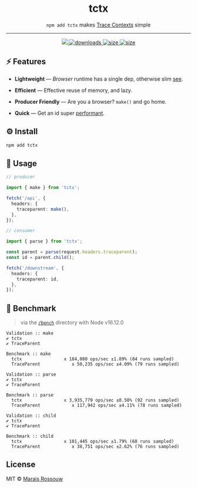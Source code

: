 <div align="center">
    <h1>tctx</h1>
	<p><code>npm add tctx</code> makes <a href="https://www.w3.org/TR/trace-context/">Trace Contexts</a> simple</p>
	<hr />
	<div>
		<a href="https://github.com/maraisr/tctx/actions/workflows/ci.yml">
			<img src="https://github.com/maraisr/tctx/actions/workflows/ci.yml/badge.svg"/>
		</a>
		<a href="https://npm-stat.com/charts.html?package=tctx">
			<img src="https://badgen.net/npm/dm/tctx?labelColor=black&color=black" alt="downloads"/>
		</a>
		<a href="https://packagephobia.com/result?p=tctx">
			<img src="https://badgen.net/packagephobia/install/tctx?labelColor=black&color=black" alt="size"/>
		</a>
		<a href="https://bundlephobia.com/result?p=tctx">
			<img src="https://badgen.net/bundlephobia/minzip/tctx?labelColor=black&color=black" alt="size"/>
		</a>
	</div>
</div>

## ⚡ Features

- **Lightweight** — _Browser_ runtime has a single dep, otherwise slim [see](https://npm.anvaka.com/#/view/2d/tctx).

- **Efficient** — Effective reuse of memory, and lazy.

- **Producer Friendly** — Are you a browser? `make()` and go home.

- **Quick** — Get an id super [performant](#-benchmark).

## ⚙️ Install

```sh
npm add tctx
```

## 🚀 Usage

```ts
// producer

import { make } from 'tctx';

fetch('/api', {
  headers: {
    traceparent: make(),
  },
});

// consumer

import { parse } from 'tctx';

const parent = parse(request.headers.traceparent);
const id = parent.child();

fetch('/downstream', {
  headers: {
    traceparent: id,
  },
});
```

## 💨 Benchmark

> via the [`/bench`](/bench) directory with Node v16.12.0

```
Validation :: make
✔ tctx
✔ TraceParent

Benchmark :: make
  tctx                x 184,080 ops/sec ±1.89% (84 runs sampled)
  TraceParent            x 50,235 ops/sec ±4.09% (79 runs sampled)

Validation :: parse
✔ tctx
✔ TraceParent

Benchmark :: parse
  tctx                x 3,935,779 ops/sec ±0.50% (92 runs sampled)
  TraceParent            x 117,942 ops/sec ±4.11% (78 runs sampled)

Validation :: child
✔ tctx
✔ TraceParent

Benchmark :: child
  tctx                x 101,445 ops/sec ±1.79% (68 runs sampled)
  TraceParent            x 38,751 ops/sec ±2.62% (76 runs sampled)
```

## License

MIT © [Marais Rossouw](https://marais.io)
